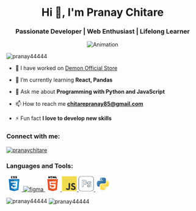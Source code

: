 <h1 align="center">Hi 👋, I'm Pranay Chitare</h1>
<h3 align="center">Passionate Developer | Web Enthusiast | Lifelong Learner</h3>

 <p align="center">
    <img src="https://github.com/user-attachments/assets/03525ff0-c240-40e4-b99f-3d228f1a3850" alt="Animation" />
 </p>

<p align="left">
  <img src="https://komarev.com/ghpvc/?username=pranay44444&label=Profile%20views&color=0e75b6&style=flat" alt="pranay44444" />
</p>

- 🤝 I have worked on [Demon Official Store](https://demonofficialstore.com)

- 🌱 I’m currently learning **React, Pandas**

- 💬 Ask me about **Programming with Python and JavaScript**

- 📫 How to reach me **chitarepranay85@gmail.com**

- ⚡ Fun fact **I love to develop new skills**

<h3 align="left">Connect with me:</h3>
<p align="left">
  <a href="https://linkedin.com/in/pranaychitare" target="blank">
    <img align="center" src="https://raw.githubusercontent.com/rahuldkjain/github-profile-readme-generator/master/src/images/icons/Social/linked-in-alt.svg" alt="pranaychitare" height="30" width="40" />
  </a>
</p>

<h3 align="left">Languages and Tools:</h3>
<p align="left">
  <a href="https://www.w3schools.com/css/" target="_blank" rel="noreferrer">
    <img src="https://raw.githubusercontent.com/devicons/devicon/master/icons/css3/css3-original-wordmark.svg" alt="css3" width="40" height="40"/>
  </a>
  <a href="https://www.figma.com/" target="_blank" rel="noreferrer">
    <img src="https://www.vectorlogo.zone/logos/figma/figma-icon.svg" alt="figma" width="40" height="40"/>
  </a>
  <a href="https://www.w3.org/html/" target="_blank" rel="noreferrer">
    <img src="https://raw.githubusercontent.com/devicons/devicon/master/icons/html5/html5-original-wordmark.svg" alt="html5" width="40" height="40"/>
  </a>
  <a href="https://developer.mozilla.org/en-US/docs/Web/JavaScript" target="_blank" rel="noreferrer">
    <img src="https://raw.githubusercontent.com/devicons/devicon/master/icons/javascript/javascript-original.svg" alt="javascript" width="40" height="40"/>
  </a>
  <a href="https://www.photoshop.com/en" target="_blank" rel="noreferrer">
    <img src="https://raw.githubusercontent.com/devicons/devicon/master/icons/photoshop/photoshop-line.svg" alt="photoshop" width="40" height="40"/>
  </a>
  <a href="https://www.python.org" target="_blank" rel="noreferrer">
    <img src="https://raw.githubusercontent.com/devicons/devicon/master/icons/python/python-original.svg" alt="python" width="40" height="40"/>
  </a>
</p>

<p>
  <img align="left" src="https://github-readme-stats.vercel.app/api/top-langs?username=pranay44444&show_icons=true&locale=en&layout=compact" alt="pranay44444" />
</p>

<p>
  &nbsp;<img align="center" src="https://github-readme-stats.vercel.app/api?username=pranay44444&show_icons=true&locale=en" alt="pranay44444" />
</p>
